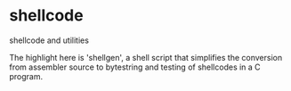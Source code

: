 shellcode
=========

shellcode and utilities

The highlight here is 'shellgen', a shell script that simplifies the
conversion from assembler source to bytestring and testing of shellcodes
in a C program.
